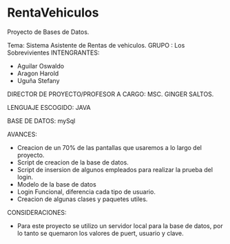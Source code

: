 # RentaVehiculos
Proyecto de Bases de Datos.

Tema: Sistema Asistente de Rentas de vehiculos.
GRUPO : Los Sobrevivientes
INTENGRANTES:
  + Aguilar Oswaldo
  + Aragon Harold
  + Uguña Stefany
  
 DIRECTOR DE PROYECTO/PROFESOR A CARGO: MSC. GINGER SALTOS.
 
 LENGUAJE ESCOGIDO: JAVA
 
 BASE DE DATOS: mySql
 
 AVANCES:
 + Creacion de un 70% de las pantallas que usaremos a lo largo del proyecto.
 + Script de creacion de la base de datos.
 + Script de insersion de algunos empleados para realizar la prueba del login.
 + Modelo de la base de datos
 + Login Funcional, diferencia cada tipo de usuario.
 + Creacion de algunas clases y paquetes utiles.
 
 CONSIDERACIONES:
  + Para este proyecto se utilizo un servidor local para la base de datos, por lo tanto se quemaron los valores de puert, usuario y clave.
